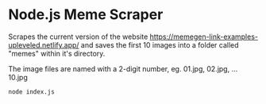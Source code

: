 # Node.js Meme Scraper

Scrapes the current version of the website https://memegen-link-examples-upleveled.netlify.app/ and saves the first 10 images into a folder called "memes" within it's directory.

The image files are named with a 2-digit number, eg. 01.jpg, 02.jpg, ... 10.jpg

```
node index.js
```
